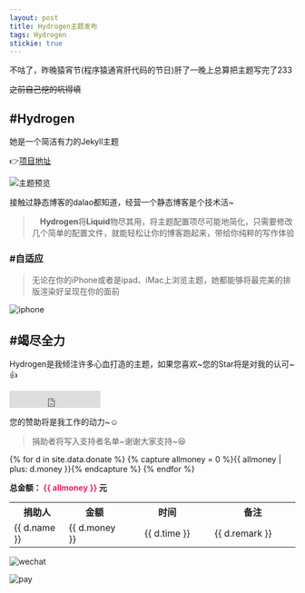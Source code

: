 ```yaml
---
layout: post
title: Hydrogen主题发布
tags: Hydrogen
stickie: true
---
```


不咕了，昨晚猿宵节(程序猿通宵肝代码的节日)肝了一晚上总算把主题写完了233

~~之前自己挖的坑得填~~

## #Hydrogen

她是一个简洁有力的Jekyll主题

:point_right:[项目地址](https://github.com/link9596/hydrogen)

![主题预览](/usrimg/2019-2-20-theme-1.png)

接触过静态博客的dalao都知道，经营一个静态博客是个技术活~

>　**Hydrogen**将**Liquid**物尽其用，将主题配置项尽可能地简化，只需要修改几个简单的配置文件，就能轻松让你的博客跑起来，带给你纯粹的写作体验

### #自适应

> 无论在你的iPhone或者是ipad、iMac上浏览主题，她都能够将最完美的排版渲染好呈现在你的面前

![iphone](/usrimg/2019-2-20-theme-2.png)

## #竭尽全力

Hydrogen是我倾注许多心血打造的主题，如果您喜欢\~您的Star将是对我的认可~:+1:

<iframe src="https://ghbtns.com/github-btn.html?user=link9596&repo=hydrogen&type=star&count=true&size=large" frameborder="0" scrolling="0" width="160px" height="30px"></iframe>

您的赞助将是我工作的动力~:relaxed:

> 捐助者将写入支持者名单~谢谢大家支持~:laughing:

<table style="width：100%;table-layout:fixed;word-wrap:break-word;">
  <tr>
    <th width="10%">捐助人</th>
    <th width="10%">金额</th>
    <th align="center" width="20%">时间</th>
    <th width="20%">备注</th>
  </tr>
 {% for d in site.data.donate %}
{% capture allmoney = 0 %}{{ allmoney | plus: d.money }}{% endcapture %}
  <tr>
    <td> {{ d.name }} </td>
    <td> {{ d.money }} </td>
    <td align="center"> {{ d.time }} </td>
    <td> {{ d.remark }} </td>
  </tr>
 {% endfor %}<p><b>总金额： <span style="color:#E91E63">{{ allmoney }}</span> 元</b></p>
</table>

![wechat](https://atlinker.cn/pay/wechat.png)

![pay](https://atlinker.cn/pay/apay.png)
